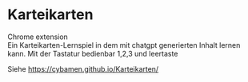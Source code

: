 # Karteikarten
Chrome extension  
Ein Karteikarten-Lernspiel in dem mit chatgpt generierten Inhalt lernen kann. 
Mit der Tastatur bedienbar 1,2,3 und leertaste


Siehe
https://cybamen.github.io/Karteikarten/

